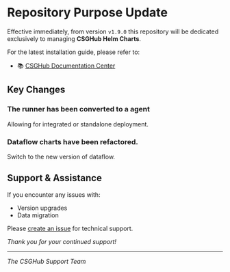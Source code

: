 # Repository Purpose Update

Effective immediately, from version `v1.9.0` this repository will be dedicated exclusively to managing **CSGHub Helm Charts**.

For the latest installation guide, please refer to:

- 📚 [CSGHub Documentation Center](https://opencsg.com/docs/csghub/101/install/summary)

## Key Changes

### The runner has been converted to a agent

 Allowing for integrated or standalone deployment.

### Dataflow charts have been refactored.

Switch to the new version of dataflow.

## Support & Assistance

If you encounter any issues with:

- Version upgrades
- Data migration

Please [create an issue](https://github.com/OpenCSGs/csghub-charts/issues) for technical support.


_Thank you for your continued support!_

---

_The CSGHub Support Team_